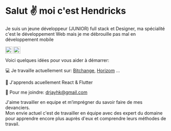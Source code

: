 # Salut ✌️ moi c'est Hendricks

Je suis un jeune développeur (JUNIOR) full stack et Designer, ma spécialité c'est le développement Web mais je me débrouille pas mal en développement mobile

<a href="http://linkedin.com/in/hamien-jean-l-b0b86aa9">
  <img align="left" alt="Hen Drick's Linkdein" width="22px" src="https://cdn.jsdelivr.net/npm/simple-icons@v3/icons/linkedin.svg" />
</a>
<a href="https://github.com/Hen-Dricks/">
  <img align="left" alt="Hen Drick's Github" width="22px" src="https://cdn.jsdelivr.net/npm/simple-icons@v3/icons/github.svg" />
</a>
<br>
<br>
Voici quelques idées pour vous aider à démarrer:

💻 Je travaille actuellement sur: [Bitchange](https://www.bitchange.ci), [Horizom](https://horizom.github.io/) ...
                
📕 J'apprends acuellement React & Flutter

📮 Pour me joindre: drjayhk@gmail.com

J'aime travailler en equipe et m’imprégner du savoir faire de mes devanciers.
<br>
Mon envie actuel c'est de travailler en équipe avec des expert du domaine pour apprendre encore plus auprès d'eux et comprendre leurs méthodes de travail.
